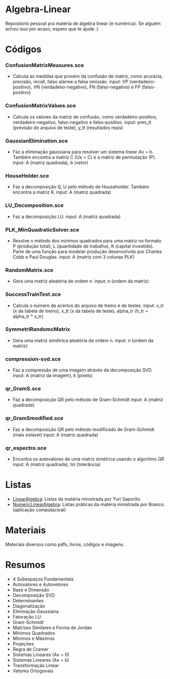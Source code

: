 # Algebra-Linear
Repositório pessoal pra matéria de álgebra linear (e numérica).
Se alguém achou isso por acaso, espero que te ajude :)

# Códigos
### ConfusionMatrixMeasures.sce
- Calcula as medidas que provém da confusão de matriz, como acurácia, precisão, recall, falso alarme a falsa omissão.
input: VP (verdadeiro-positivo), VN (verdadeiro-negativo), FN (falso-negativo) e FP (falso-positivo)

### ConfusionMatrixValues.sce
- Calcula os valores da matriz de confusão, como verdadeiro-positivo, verdadeiro-negativo, falso-negativo e falso-positivo.
input: prev_tt (previsão do arquivo de teste), y_tt (resultados reais)

### GaussianElimination.sce
- Faz a eliminação gaussiana para resolver um sistema linear Ax = b. Também encontra a matriz C (Ux = C) e a matriz de permutação (P).
input: A (matriz quadrada), b (vetor)

### HouseHolder.sce
- Faz a decomposição Q, U pelo método de Householder. Também encontra a matriz R.
input: A (matriz quadrada)

### LU_Decomposition.sce
- Faz a decomposição LU.
input: A (matriz quadrada)

### PLK_MinQuadraticSolver.sce
- Resolve o método dos mínimos quadrados para uma matriz no formato P (produção total), L (quantidade de trabalho), K (capital investido). Parte de uma função para modelar produção desenvolvido por Charles Cobb e Paul Douglas.
input: A (matriz com 3 colunas PLK) 

### RandomMatrix.sce
- Gera uma matriz aleatória de ordem n.
input: n (ordem da matriz)

### SuccessTrainTest.sce
- Calcula o número de acertos do arquivo de treino e de testes.
input: x_tr (x da tabela de treino), x_tt (x da tabela de teste), alpha_tr (h_tr = alpha_tr * x_tr)

### SymmetriRandomcMatrix
- Gera uma matriz simétrica aleatória de ordem n.
input: n (ordem da matriz)

### compression-svd.sce
- Faz a compressão de uma imagem através da decomposição SVD.
input: A (matriz da imagem), k (pixels)

### qr_GramS.sce
- Faz a decomposição QR pelo método de Gram-Schmidt
input: A (matriz quadrada)

### qr_GramSmodified.sce
- Faz a decomposição QR pelo método modificado de Gram-Schmidt (mais estável)
input: A (matriz quadrada)

### qr_espectro.sce
- Encontra os autovalores de uma matriz simétrica usando o algoritmo QR
input: A (matriz quadrada), tol (tolerância)

# Listas

- [LinearAlgebra](https://github.com/iaracastro/AlgebraLinear/tree/main/Listas/NumericLinearAlgebra): Listas da matéria ministrada por Yuri Saporito.
- [NumericLinearAlgebra](https://github.com/iaracastro/AlgebraLinear/tree/main/Listas/NumericLinearAlgebra): Listas práticas da matéria ministrada por Branco. (aplicação computacioal)

# Materiais

Materiais diversos como pdfs, livros, códigos e imagens.

# Resumos

- 4 Subespaços Fundamentais
- Autovalores e Autovetores
- Base e Dimensão
- Decomposição SVD
- Determinantes
- Diagonalização
- Eliminação Gaussiana
- Fatoração LU
- Gram-Schmidt
- Matrizes Similares e Forma de Jordan
- Mínimos Quadrados
- Mínimos e Máximos
- Projeções
- Regra de Cramer
- Sistemas Lineares (Ax = 0)
- Sistemas Lineares (Ax = b)
- Transformação Linear 
- Vetores Ortogonais

